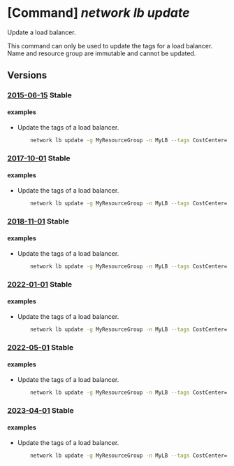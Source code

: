 # [Command] _network lb update_

Update a load balancer.

This command can only be used to update the tags for a load balancer. Name and resource group are immutable and cannot be updated.

## Versions

### [2015-06-15](/Resources/mgmt-plane/L3N1YnNjcmlwdGlvbnMve30vcmVzb3VyY2Vncm91cHMve30vcHJvdmlkZXJzL21pY3Jvc29mdC5uZXR3b3JrL2xvYWRiYWxhbmNlcnMve30=/2015-06-15.xml) **Stable**

<!-- mgmt-plane /subscriptions/{}/resourcegroups/{}/providers/microsoft.network/loadbalancers/{} 2015-06-15 -->

#### examples

- Update the tags of a load balancer.
    ```bash
        network lb update -g MyResourceGroup -n MyLB --tags CostCenter=MyTestGroup
    ```

### [2017-10-01](/Resources/mgmt-plane/L3N1YnNjcmlwdGlvbnMve30vcmVzb3VyY2Vncm91cHMve30vcHJvdmlkZXJzL21pY3Jvc29mdC5uZXR3b3JrL2xvYWRiYWxhbmNlcnMve30=/2017-10-01.xml) **Stable**

<!-- mgmt-plane /subscriptions/{}/resourcegroups/{}/providers/microsoft.network/loadbalancers/{} 2017-10-01 -->

#### examples

- Update the tags of a load balancer.
    ```bash
        network lb update -g MyResourceGroup -n MyLB --tags CostCenter=MyTestGroup
    ```

### [2018-11-01](/Resources/mgmt-plane/L3N1YnNjcmlwdGlvbnMve30vcmVzb3VyY2Vncm91cHMve30vcHJvdmlkZXJzL21pY3Jvc29mdC5uZXR3b3JrL2xvYWRiYWxhbmNlcnMve30=/2018-11-01.xml) **Stable**

<!-- mgmt-plane /subscriptions/{}/resourcegroups/{}/providers/microsoft.network/loadbalancers/{} 2018-11-01 -->

#### examples

- Update the tags of a load balancer.
    ```bash
        network lb update -g MyResourceGroup -n MyLB --tags CostCenter=MyTestGroup
    ```

### [2022-01-01](/Resources/mgmt-plane/L3N1YnNjcmlwdGlvbnMve30vcmVzb3VyY2Vncm91cHMve30vcHJvdmlkZXJzL21pY3Jvc29mdC5uZXR3b3JrL2xvYWRiYWxhbmNlcnMve30=/2022-01-01.xml) **Stable**

<!-- mgmt-plane /subscriptions/{}/resourcegroups/{}/providers/microsoft.network/loadbalancers/{} 2022-01-01 -->

#### examples

- Update the tags of a load balancer.
    ```bash
        network lb update -g MyResourceGroup -n MyLB --tags CostCenter=MyTestGroup
    ```

### [2022-05-01](/Resources/mgmt-plane/L3N1YnNjcmlwdGlvbnMve30vcmVzb3VyY2Vncm91cHMve30vcHJvdmlkZXJzL21pY3Jvc29mdC5uZXR3b3JrL2xvYWRiYWxhbmNlcnMve30=/2022-05-01.xml) **Stable**

<!-- mgmt-plane /subscriptions/{}/resourcegroups/{}/providers/microsoft.network/loadbalancers/{} 2022-05-01 -->

#### examples

- Update the tags of a load balancer.
    ```bash
        network lb update -g MyResourceGroup -n MyLB --tags CostCenter=MyTestGroup
    ```

### [2023-04-01](/Resources/mgmt-plane/L3N1YnNjcmlwdGlvbnMve30vcmVzb3VyY2Vncm91cHMve30vcHJvdmlkZXJzL21pY3Jvc29mdC5uZXR3b3JrL2xvYWRiYWxhbmNlcnMve30=/2023-04-01.xml) **Stable**

<!-- mgmt-plane /subscriptions/{}/resourcegroups/{}/providers/microsoft.network/loadbalancers/{} 2023-04-01 -->

#### examples

- Update the tags of a load balancer.
    ```bash
        network lb update -g MyResourceGroup -n MyLB --tags CostCenter=MyTestGroup
    ```
